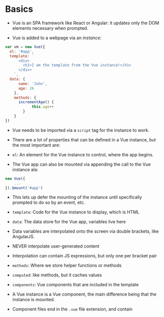 # Basics

- Vue is an SPA framework like React or Angular: it updates only the DOM elements necessary when prompted.
  
- Vue is added to a webpage via an *instance*:

```javascript
var vm = new Vue({
  el: '#app',
  template: `
      <div>
        <h1>I am the template from the Vue instance!</h1>
      </div>
    `,
  data: {
      name: 'John',
      age: 26
    },
    methods: {
      incrementAge() {
            this.age++
        }
    }
})
```
- Vue needs to be imported via a `script` tag for the instance to work.

- There are a lot of properties that can be defined in a Vue instance, but the most important are:

- `el`: An element for the Vue instance to control, where the app begins. 

- The Vue app can also be mounted via appending the call to the Vue instance ala: 
```javascript
new Vue({
    ...
}).$mount('#app')
```

- This lets up defer the mounting of the instance until specifically prompted to do so by an event, etc.
  
- `template`: Code for the Vue instance to display, which is HTML

- `data`: The data store for the Vue app, variables live here

- Data variables are interpolated onto the screen via double brackets, like AngularJS.

- NEVER interpolate user-generated content

- Interpolation can contain JS expressions, but only one per bracket pair

- `methods`: Where we store helper functions or methods
 
- `computed`: like methods, but it caches values
  
- `components`: Vue components that are included in the template

- A Vue instance is a Vue component, the main difference being that the instance is mounted.

- Component files end in the `.vue` file extension, and contain <template>, <script>, and <style> tags.

- Data is passed from parent to child using a `props` syntax very similar to React's. 
  `<ToDo_List v-bind:items='itemList' >`

- Children components communicate with parents via emitted events


# Terms

- **Directive:** A directive is a token that given Vue special instructions about a DOM element.

- **Mixins:** A mixin is a JS object used to shared common functionality between similar components.

# Directives

- All directives are prefixed with `v-`, followed by the keyword that gives that directive it's specific instructions

- Some directives require additional arguments, as seen in this example: <a v-bind:href="url"> ... </a>

- Directive filters work much like in Angular, using the pipe operator to separate the value and filtering function/method.

- You can create custom directives, as seen below: 

```javascript
Vue.directive('nameofthedirective', {
   bind(element, binding, v_node) {
     // do something
   }
})
```

- Custom directives must be declared before the Vue instance is initialized

- Conditional rendering is handled via directives, `v-if`, `v-else`, etc.

- While `v-if` removes an element from the DOM, `v-show` merely toggles it's visibility. This directive doesn't work with the template wrapper.

- Iterating is done with the `v-for` directive. Like in Angular, multiple "structural" directives don't play well together.

- To deal with conditionally rendered loops, first filter the list using the 'computed' property before passing it down to the template.

## Directive Reference



## Reactive Paradigm/DOM Updating

- Array methods that trigger DOM updates: push, pop, shift, unshift, splice, reverse, sort

- `Vue.set()` is a method that updates elements, which takes 3 arguments:
  
  1) The list to be updated
  2) The index of them item
  3) The new value

- Lists require a key, like in React, so as to not lose place



- the <template> wrapper is used to group elements together that get rendered (or don't) based on the same condition



# Components

# Filters

- Filters are like pipes in Angular, and transform data inside the template.




